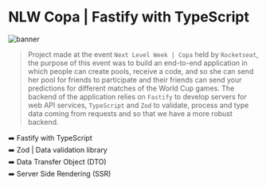 # NLW Copa | Fastify with TypeScript

![banner](banner.png)

> Project made at the event `Next Level Week | Copa` held by `Rocketseat`, the purpose of this event was to build an end-to-end application
> in which people can create pools, receive a code, and so she can send her pool for friends to participate and their friends can
> send your predictions for different matches of the World Cup games. The backend of the application relies on `Fastify` to develop servers for
> web API services, `TypeScript` and `Zod` to validate, process and type data coming from requests and so that we have a more robust backend.

:arrow_right: Fastify with TypeScript <br />
:arrow_right: Zod | Data validation library <br />
:arrow_right: Data Transfer Object (DTO) <br />
:arrow_right: Server Side Rendering (SSR) <br />

<br />
